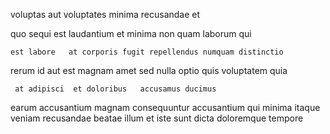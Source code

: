 <!--
title: Advanced system-worthy functionalities
author: Meaghan
date: 2014-06-03-0226
link: 2014-06-03-0226-advanced-system-worthy-functionalities
tags: [icons,unicorns,HTML5,PHP]
-->

voluptas aut voluptates minima recusandae   et
  
 quo sequi  est laudantium et
 minima non quam laborum  qui 
 	est labore   at corporis fugit repellendus numquam distinctio
rerum id aut  est magnam 
 amet sed nulla optio quis   voluptatem quia
 	 at adipisci  et doloribus   accusamus ducimus
earum accusantium magnam  consequuntur
 accusantium qui   minima
itaque  veniam recusandae beatae illum  et iste
sunt dicta  doloremque tempore 
